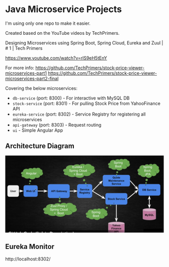 # Java Microservice Projects

I'm using only one repo to make it easier.

Created based on the YouTube videos by TechPrimers.

Designing Microservices using Spring Boot, Spring Cloud, Eureka and Zuul | # 1 | Tech Primers

https://www.youtube.com/watch?v=rlS9eH5tEnY

For more info:
https://github.com/TechPrimers/stock-price-viewer-microservices-part1
https://github.com/TechPrimers/stock-price-viewer-microservices-part2-final

Covering the below microservices:

- `db-service` (port: 8300) - For interactive with MySQL DB
- `stock-service` (port: 8301) - For pulling Stock Price from YahooFinance API
- `eureka-service` (port: 8302) - Service Registry for registering all microservices
- `api-gateway` (port: 8303) - Request routing
- `ui` - Simple Angular App

## Architecture Diagram

![Architecture](Components-Diagram.PNG)

## Eureka Monitor

http://localhost:8302/

